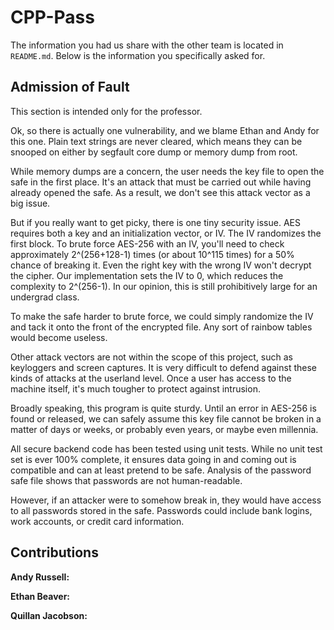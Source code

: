 CPP-Pass
========

The information you had us share with the other team is located in `README.md`. Below is the information you specifically asked for.

Admission of Fault
------------------

This section is intended only for the professor.

Ok, so there is actually one vulnerability, and we blame Ethan and Andy for this one. Plain text strings are never cleared, which means they can be snooped on either by segfault core dump or memory dump from root.

While memory dumps are a concern, the user needs the key file to open the safe in the first place. It's an attack that must be carried out while having already opened the safe. As a result, we don't see this attack vector as a big issue.

But if you really want to get picky, there is one tiny security issue. AES requires both a key and an initialization vector, or IV. The IV randomizes the first block. To brute force AES-256 with an IV, you'll need to check approximately 2^(256+128-1) times (or about 10^115 times) for a 50% chance of breaking it. Even the right key with the wrong IV won't decrypt the cipher. Our implementation sets the IV to 0, which reduces the complexity to 2^(256-1). In our opinion, this is still prohibitively large for an undergrad class.

To make the safe harder to brute force, we could simply randomize the IV and tack it onto the front of the encrypted file. Any sort of rainbow tables would become useless.

Other attack vectors are not within the scope of this project, such as keyloggers and screen captures. It is very difficult to defend against these kinds of attacks at the userland level. Once a user has access to the machine itself, it's much tougher to protect against intrusion.

Broadly speaking, this program is quite sturdy. Until an error in AES-256 is found or released, we can safely assume this key file cannot be broken in a matter of days or weeks, or probably even years, or maybe even millennia.

All secure backend code has been tested using unit tests. While no unit test set is ever 100% complete, it ensures data going in and coming out is compatible and can at least pretend to be safe. Analysis of the password safe file shows that passwords are not human-readable.

However, if an attacker were to somehow break in, they would have access to all passwords stored in the safe. Passwords could include bank logins, work accounts, or credit card information.

Contributions
-------------

**Andy Russell:**

**Ethan Beaver:**

**Quillan Jacobson:**
